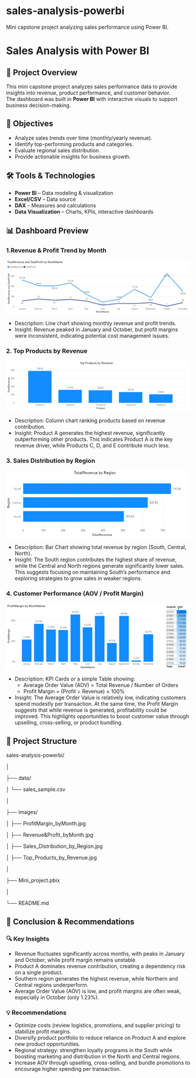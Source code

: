 # sales-analysis-powerbi
Mini capstone project analyzing sales performance using Power BI.
# Sales Analysis with Power BI

## 📌 Project Overview
This mini capstone project analyzes sales performance data to provide insights into revenue, product performance, and customer behavior.  
The dashboard was built in **Power BI** with interactive visuals to support business decision-making.

## 🎯 Objectives
- Analyze sales trends over time (monthly/yearly revenue).
- Identify top-performing products and categories.
- Evaluate regional sales distribution.
- Provide actionable insights for business growth.

## 🛠️ Tools & Technologies
- **Power BI** – Data modeling & visualization
- **Excel/CSV** – Data source
- **DAX** – Measures and calculations
- **Data Visualization** – Charts, KPIs, interactive dashboards

## 📊 Dashboard Preview

### 1.Revenue & Profit Trend by Month
![Revenue and Profit by Month](./images/Revenue&Profit_byMonth.jpg)
- Description: Line chart showing monthly revenue and profit trends.
- Insight: Revenue peaked in January and October, but profit margins were inconsistent, indicating potential cost management issues.

### 2. Top Products by Revenue
![Top Products by Revenue](./images/Top_Products_by_Revenue.jpg)
- Description: Column chart ranking products based on revenue contribution.
- Insight: Product A generates the highest revenue, significantly outperforming other products. This indicates Product A is the key revenue driver, while Products C, D, and E contribute much less.

### 3. Sales Distribution by Region
![Sales Distribution by Region](./images/Sales_Distribution_by_Region.jpg)
- Description: Bar Chart showing total revenue by region (South, Central, North).
- Insight: The South region contributes the highest share of revenue, while the Central and North regions generate significantly lower sales. This suggests focusing on maintaining South’s performance and exploring strategies to grow sales in weaker regions.

### 4. Customer Performance (AOV / Profit Margin)
![Customer Performance](./images/ProfitMargin_byMonth.jpg)
- Description: KPI Cards or a simple Table showing:
   + Average Order Value (AOV) = Total Revenue / Number of Orders
   + Profit Margin = (Profit ÷ Revenue) × 100%
- Insight: The Average Order Value is relatively low, indicating customers spend modestly per transaction. At the same time, the Profit Margin suggests that while revenue is generated, profitability could be improved. This highlights opportunities to boost customer value through upselling, cross-selling, or product bundling.

## 📂 Project Structure
sales-analysis-powerbi/

│

├── data/

│   └── sales_sample.csv

│

├── images/

│   ├── ProfitMargin_byMonth.jpg

│   ├── Revenue&Profit_byMonth.jpg

│   ├── Sales_Distribution_by_Region.jpg

│   ├── Top_Products_by_Revenue.jpg

│

├── Mini_project.pbix

│

└── README.md         

## 📌 Conclusion & Recommendations
### 🔍 Key Insights
- Revenue fluctuates significantly across months, with peaks in January and October, while profit margin remains unstable.
- Product A dominates revenue contribution, creating a dependency risk on a single product.
- Southern region generates the highest revenue, while Northern and Central regions underperform.
- Average Order Value (AOV) is low, and profit margins are often weak, especially in October (only 1.23%).

### 💡 Recommendations
- Optimize costs (review logistics, promotions, and supplier pricing) to stabilize profit margins.
- Diversify product portfolio to reduce reliance on Product A and explore new product opportunities.
- Regional strategy: strengthen loyalty programs in the South while boosting marketing and distribution in the North and Central regions.
- Increase AOV through upselling, cross-selling, and bundle promotions to encourage higher spending per transaction.
